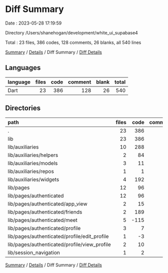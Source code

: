 # Diff Summary

Date : 2023-05-28 17:19:59

Directory /Users/shanehogan/development/white_ui_supabase4

Total : 23 files,  386 codes, 128 comments, 26 blanks, all 540 lines

[Summary](results.md) / [Details](details.md) / Diff Summary / [Diff Details](diff-details.md)

## Languages
| language | files | code | comment | blank | total |
| :--- | ---: | ---: | ---: | ---: | ---: |
| Dart | 23 | 386 | 128 | 26 | 540 |

## Directories
| path | files | code | comment | blank | total |
| :--- | ---: | ---: | ---: | ---: | ---: |
| . | 23 | 386 | 128 | 26 | 540 |
| lib | 23 | 386 | 128 | 26 | 540 |
| lib/auxiliaries | 10 | 288 | 49 | 29 | 366 |
| lib/auxiliaries/helpers | 2 | 84 | 1 | 17 | 102 |
| lib/auxiliaries/models | 3 | 11 | 0 | 0 | 11 |
| lib/auxiliaries/repos | 1 | 1 | -1 | 0 | 0 |
| lib/auxiliaries/widgets | 4 | 192 | 49 | 12 | 253 |
| lib/pages | 12 | 96 | 79 | -3 | 172 |
| lib/pages/authenticated | 12 | 96 | 79 | -3 | 172 |
| lib/pages/authenticated/app_view | 2 | 15 | 15 | 2 | 32 |
| lib/pages/authenticated/friends | 2 | 189 | 18 | 8 | 215 |
| lib/pages/authenticated/meet | 5 | -115 | 36 | -14 | -93 |
| lib/pages/authenticated/profile | 3 | 7 | 10 | 1 | 18 |
| lib/pages/authenticated/profile/edit_profile | 1 | -3 | 0 | 0 | -3 |
| lib/pages/authenticated/profile/view_profile | 2 | 10 | 10 | 1 | 21 |
| lib/session_navigation | 1 | 2 | 0 | 0 | 2 |

[Summary](results.md) / [Details](details.md) / Diff Summary / [Diff Details](diff-details.md)